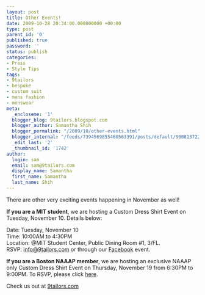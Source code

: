 ```yaml
---
layout: post
title: Other Events!
date: 2009-10-28 20:34:00.000000000 +00:00
type: post
parent_id: '0'
published: true
password: ''
status: publish
categories:
- Press
- Style Tips
tags:
- 9tailors
- bespoke
- custom suit
- mens fashion
- menswear
meta:
  _encloseme: '1'
  blogger_blog: 9tailors.blogspot.com
  blogger_author: Samantha Shih
  blogger_permalink: "/2009/10/other-events.html"
  blogger_internal: "/feeds/7394569855460563391/posts/default/9008137225307357608"
  _edit_last: '2'
  _thumbnail_id: '1742'
author:
  login: sam
  email: sam@9tailors.com
  display_name: Samantha
  first_name: Samantha
  last_name: Shih
---
```

There are other very exciting events happening in November as well!

**If you are a MIT student**, we are hosting a Custom Dress Shirt Event on Tuesday, November 10. Details below:

Date: Tuesday, November 10  
Time: 10:00AM to 4:30PM  
Location: @MIT Student Center, Public Dining Room #1, 3/FL.  
RSVP: [info@9tailors.com](mailto:info@9tailors.com) or through our [Facebook](http://www.facebook.com/home.php#/event.php?eid=159675180274&index=1) event.

**If you are a Boston NAAAP member**, we are hosting an exclusive NAAAP only Custom Dress Shirt Event on Thursday, November 19 from 6:30PM to 9:00PM. To RSVP, please click [here](http://www.naaapboston.org/Events/Calendar/tabid/2304/vw/3/ItemID/777/d/20091119/Default.aspx).

Check us out at [9tailors.com](http://9tailors.blogspot.com/beta.9tailors.com)